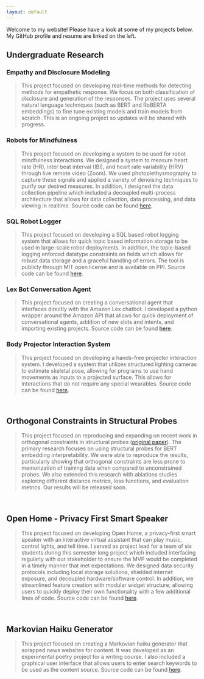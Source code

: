 ```yaml
---
layout: default
---
```



Welcome to my website! Please have a look at some of my projects below. My GitHub profile and resume are linked on the left. 
&nbsp;

## Undergraduate Research


### Empathy and Disclosure Modeling

> This project focused on developing real-time methods for detecting methods for empathetic response. We focus on both classification of disclosure and generation of the responses. The project uses several natural language techniques (such as BERT and RoBERTA embeddings) to fine tune existing models and train models from scratch. This is an ongoing project so updates will be shared with progress.



### Robots for Mindfulness

> This project focused on developing a system to be used for robot mindfulness interactions. We designed a system to measure heart rate (HR), inter beat interval (IBI), and heart rate variability (HRV) through live remote video (Zoom). We used photoplethysmography to capture these signals and applied a variety of denoising techniques to purify our desired measures. In addition, I designed the data collection pipeline which included a decoupled multi-process architecture that allows for data collection, data processing, and data viewing in realtime. Source code can be found [here](https://github.com/BrandonThaiTran/zoom_physio).


### SQL Robot Logger 

> This project focused on developing a SQL based robot logging system that allows for quick topic based information storage to be used in large-scale robot deployments. In addition, the topic-based logging enforced datatype constraints on fields which allows for robust data storage and a graceful handling of errors. The tool is publicly through MIT open license and is available on PPI. Source code can be found [here](https://github.com/interaction-lab/sql_robot_logger).

### Lex Bot Conversation Agent

> This project focused on creating a conversational agent that interfaces directly with the Amazon Lex chatbot. I developed a python wrapper around the Amazon API that allows for quick deployment of conversational agents, addition of new slots and intents, and importing existing projects. Source code can be found [here](https://github.com/adamhamden/lex-bot).


### Body Projector Interaction System

> This project focused on developing a hands-free projector interaction system. I developed a system that utilizes structured lighting cameras to estimate skeletal pose, allowing for programs to use hand movements as inputs to a projected surface. This allows for interactions that do not require any special wearables. Source code can be found [here](https://github.com/adamhamden/BodyTrackingProjectorInteraction).


&nbsp;


## Orthogonal Constraints in Structural Probes

> This project focused on reproducing and expanding on recent work in orthogonal constraints in structural probes ([original paper](https://aclanthology.org/2021.acl-long.36.pdf)). The primary research focuses on using structural probes for BERT embedding interpretability. We were able to reproduce the results, particularly showing that orthogonal constraints are less prone to memorization of training data when compared to unconstrained probes. We also extended this research with ablations studies exploring different distance metrics, loss functions, and evaluation metrics. Our results will be released soon.


&nbsp;


## Open Home - Privacy First Smart Speaker

> This project focused on developing Open Home, a privacy-first smart speaker with an interactive virtual assistant that can play music, control lights, and tell time. I served as project lead for a team of six students during this semester long project which included interfacing regularly with our stakeholder to ensure the MVP would be completed in a timely manner that met expectations. We designed data security protocols including local storage solutions, shielded internet exposure, and decoupled hardware/software control. In addition, we streamlined feature creation with modular widget structure, allowing users to quickly deploy their own functionality with a few additional lines of code. Source code can be found [here](https://github.com/eliyamlevy/OpenHome).


&nbsp;


## Markovian Haiku Generator 

> This project focused on creating a Markovian haiku generator that scrapped news websites for content. It was developed as an experimental poetry project for a writing course. I also included a graphical user interface that allows users to enter search keywords to be used as the content source. Source code can be found [here](https://github.com/adamhamden/WP4_PythonPoemGen).